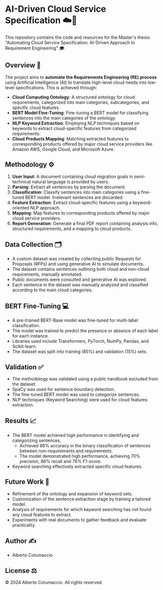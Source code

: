 # AI-Driven Cloud Service Specification ☁️🤖

This repository contains the code and resources for the Master's thesis: "Automating Cloud Service Specification: AI-Driven Approach to Requirement Engineering" 🎓.

## Overview 🧐

The project aims to **automate the Requirements Engineering (RE) process** using Artificial Intelligence (AI) to translate high-level cloud needs into low-level specifications. This is achieved through:

*   **Cloud Computing Ontology**: A structured ontology for cloud requirements, categorized into main categories, subcategories, and specific cloud features.
*   **BERT Model Fine-Tuning**: Fine-tuning a BERT model for classifying sentences into the main categories of the ontology.
*   **NLP Keyword Extraction**: Employing NLP techniques based on keywords to extract cloud-specific features from categorized requirements.
*   **Cloud Products Mapping**: Matching extracted features to corresponding products offered by major cloud service providers like Amazon AWS, Google Cloud, and Microsoft Azure.

## Methodology ⚙️

1.  **User Input**: A document containing cloud migration goals in semi-technical natural language is provided by users.
2.  **Parsing**: Extract all sentences by parsing the document.
3.  **Classification**: Classify sentences into main categories using a fine-tuned BERT model. Irrelevant sentences are discarded.
4.  **Feature Extraction**: Extract cloud-specific features using a keyword-oriented NLP approach.
5.  **Mapping**: Map features to corresponding products offered by major cloud service providers.
6.  **Report Generation**: Generate a final PDF report containing analysis info, structured requirements, and a mapping to cloud products.

## Data Collection 🗂️

*   A custom dataset was created by collecting public Requests for Proposals (RFPs) and using generative AI to simulate documents.
*   The dataset contains sentences outlining both cloud and non-cloud requirements, manually annotated.
*   Public documents were consulted and generative AI was explored.
*   Each sentence in the dataset was manually analyzed and classified according to the main cloud categories.

## BERT Fine-Tuning 💻

*   A pre-trained BERT-Base model was fine-tuned for multi-label classification.
*   The model was trained to predict the presence or absence of each label for each instance.
*   Libraries used include Transformers, PyTorch, NumPy, Pandas, and Scikit-learn.
*   The dataset was split into training (85%) and validation (15%) sets.

## Validation ✅

*   The methodology was validated using a public handbook excluded from the dataset.
*   SpaCy was used for sentence boundary detection.
*   The fine-tuned BERT model was used to categorize sentences.
*   NLP techniques (Keyword Searching) were used for cloud features extraction.

## Results 📈

*   The BERT model achieved high performance in identifying and categorizing sentences.
    *   Achieved 88% accuracy in the binary classification of sentences between non-requirements and requirements.
    *   The model demonstrated high performance, achieving 70% precision, 86% recall and 76% F1-score.
*   Keyword searching effectively extracted specific cloud features.

## Future Work 🚀

*   Refinement of the ontology and expansion of keyword sets.
*   Customization of the sentence extraction stage by training a tailored model.
*   Analysis of requirements for which keyword searching has not found any cloud features to extract.
*   Experiments with real documents to gather feedback and evaluate practicality.

## Author ✍️

*   Alberto Cotumaccio

## License ⚖️

© 2024 Alberto Cotumaccio. All rights reserved.
